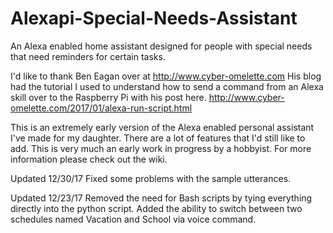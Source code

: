 # Alexapi-Special-Needs-Assistant
An Alexa enabled home assistant designed for people with special needs that need reminders for certain tasks.

I'd like to thank Ben Eagan over at http://www.cyber-omelette.com  His blog had the tutorial I used to understand how to send a command from an Alexa skill over to the Raspberry Pi with his post here.  http://www.cyber-omelette.com/2017/01/alexa-run-script.html

This is an extremely early version of the Alexa enabled personal assistant I've made for my daughter.  There are a lot of
features that I'd still like to add.  This is very much an early work in progress by a hobbyist.  For more information please check out the wiki.

Updated 12/30/17
Fixed some problems with the sample utterances.

Updated 12/23/17
Removed the need for Bash scripts by tying everything directly into the python script.
Added the ability to switch between two schedules named Vacation and School via voice command.
